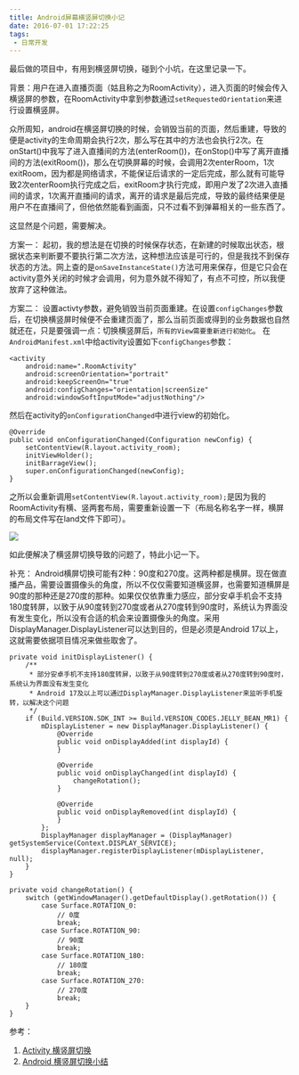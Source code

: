 ```yaml
---
title: Android屏幕横竖屏切换小记
date: 2016-07-01 17:22:25
tags:
 - 日常开发
---
```


最后做的项目中，有用到横竖屏切换，碰到个小坑，在这里记录一下。

背景：用户在进入直播页面（姑且称之为RoomActivity），进入页面的时候会传入横竖屏的参数，在RoomActivity中拿到参数通过``setRequestedOrientation``来进行设置横竖屏。

众所周知，android在横竖屏切换的时候，会销毁当前的页面，然后重建，导致的便是activity的生命周期会执行2次，那么写在其中的方法也会执行2次。在onStart()中我写了进入直播间的方法(enterRoom())，在onStop()中写了离开直播间的方法(exitRoom())，那么在切换屏幕的时候，会调用2次enterRoom，1次exitRoom，因为都是网络请求，不能保证后请求的一定后完成，那么就有可能导致2次enterRoom执行完成之后，exitRoom才执行完成，即用户发了2次进入直播间的请求，1次离开直播间的请求，离开的请求是最后完成，导致的最终结果便是用户不在直播间了，但他依然能看到画面，只不过看不到弹幕相关的一些东西了。

这显然是个问题，需要解决。

<!-- more -->

方案一：
起初，我的想法是在切换的时候保存状态，在新建的时候取出状态，根据状态来判断要不要执行第二次方法，这种想法应该是可行的，但是我找不到保存状态的方法。网上查的是``onSaveInstanceState()``方法可用来保存，但是它只会在activity意外关闭的时候才会调用，何为意外就不得知了，有点不可控，所以我便放弃了这种做法。


方案二：
设置activty参数，避免销毁当前页面重建。在设置``configChanges``参数后，在切换横竖屏时候便不会重建页面了，那么当前页面或得到的业务数据也自然就还在，只是要强调一点：切换横竖屏后，``所有的View需要重新进行初始化``。
在``AndroidManifest.xml``中给activity设置如下``configChanges``参数：
```
<activity
    android:name=".RoomActivity"
    android:screenOrientation="portrait"
    android:keepScreenOn="true"
    android:configChanges="orientation|screenSize"
    android:windowSoftInputMode="adjustNothing"/>
```
然后在activity的``onConfigurationChanged``中进行view的初始化。
```
@Override
public void onConfigurationChanged(Configuration newConfig) {
    setContentView(R.layout.activity_room);
    initViewHolder();
    initBarrageView();
    super.onConfigurationChanged(newConfig);
}
```
之所以会重新调用``setContentView(R.layout.activity_room);``是因为我的RoomActivity有横、竖两套布局，需要重新设置一下（布局名称名字一样，横屏的布局文件写在land文件下即可）。

![](http://7xryow.com1.z0.glb.clouddn.com/2016/06/screent1.png)

如此便解决了横竖屏切换导致的问题了，特此小记一下。

补充：
Android横屏切换可能有2种：90度和270度。这两种都是横屏。现在做直播产品，需要设置摄像头的角度，所以不仅仅需要知道横竖屏，也需要知道横屏是90度的那种还是270度的那种。如果仅仅依靠重力感应，部分安卓手机会不支持180度转屏，以致于从90度转到270度或者从270度转到90度时，系统认为界面没有发生变化，所以没有合适的机会来设置摄像头的角度。采用DisplayManager.DisplayListener可以达到目的，但是必须是Android 17以上，这就需要依据项目情况来做些取舍了。
```
private void initDisplayListener() {
	/**
	 * 部分安卓手机不支持180度转屏，以致于从90度转到270度或者从270度转到90度时，系统认为界面没有发生变化
	 * Android 17及以上可以通过DisplayManager.DisplayListener来监听手机旋转，以解决这个问题
	 */
	if (Build.VERSION.SDK_INT >= Build.VERSION_CODES.JELLY_BEAN_MR1) {
		mDisplayListener = new DisplayManager.DisplayListener() {
			@Override
			public void onDisplayAdded(int displayId) {
			}

			@Override
			public void onDisplayChanged(int displayId) {
				changeRotation();
			}

			@Override
			public void onDisplayRemoved(int displayId) {
			}
		};
		DisplayManager displayManager = (DisplayManager) getSystemService(Context.DISPLAY_SERVICE);
		displayManager.registerDisplayListener(mDisplayListener, null);
	}
}

private void changeRotation() {
	switch (getWindowManager().getDefaultDisplay().getRotation()) {
		case Surface.ROTATION_0:
			// 0度
			break;
		case Surface.ROTATION_90:
			// 90度
			break;
		case Surface.ROTATION_180:
			// 180度
			break;
		case Surface.ROTATION_270:
			// 270度
			break;
	}
}
```

参考：
1. [Activity 横竖屏切换](http://www.cnblogs.com/yishujun/p/5395266.html)
2. [Android 横竖屏切换小结](http://www.cnblogs.com/franksunny/p/3714442.html)

